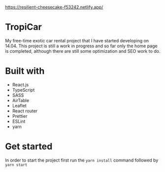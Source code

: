 https://resilient-cheesecake-f53242.netlify.app/

# TropiCar

My free-time exotic car rental project that I have started developing on 14.04. This project is still a work in progress and so far only the home page is completed, although there are still some optimization and SEO work to do. 



# Built with
<ul>
<li>React.js</li>
<li>TypeScript</li>
<li>SASS</li>
<li>AirTable</li>
<li>Leaflet</li>
<li>React router</li>
<li>Prettier</li>
<li>ESLint</li>
<li>yarn</li>
</ul>


# Get started
In order to start the project first run the <code>yarn install</code> command followed by <code>yarn start</code>
